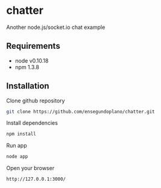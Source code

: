 chatter
=======

Another node.js/socket.io chat example

Requirements
--------------

- node v0.10.18
- npm 1.3.8

Installation
--------------

Clone github repository
```bash
git clone https://github.com/ensegundoplano/chatter.git
```
Install dependencies
```bash
npm install
```
Run app
```bash
node app
```
Open your browser
```bash
http://127.0.0.1:3000/
```

